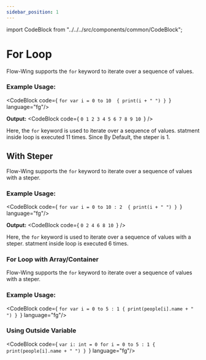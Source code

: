 ```yaml
---
sidebar_position: 1
---
```

import CodeBlock from "../../../src/components/common/CodeBlock";

# For Loop

Flow-Wing supports the `for` keyword to iterate over a sequence of values.

### Example Usage:

<CodeBlock code={
`for var i = 0 to 10  {
    print(i + " ")
}
`} language="fg"/>

**Output:**
<CodeBlock code={
`0 1 2 3 4 5 6 7 8 9 10
`} />

Here, the `for` keyword is used to iterate over a sequence of values. statment inside loop is executed 11 times. Since By Default, the steper is 1.

## With Steper

Flow-Wing supports the `for` keyword to iterate over a sequence of values with a steper.

### Example Usage:

<CodeBlock code={
`for var i = 0 to 10 : 2  {
    print(i + " ")
}
`} language="fg"/>

**Output:**
<CodeBlock code={
`0 2 4 6 8 10
`} />

Here, the `for` keyword is used to iterate over a sequence of values with a steper. statment inside loop is executed 6 times.

### For Loop with Array/Container

Flow-Wing supports the `for` keyword to iterate over a sequence of values with a steper.

### Example Usage:

<CodeBlock code={
`for var i = 0 to 5 : 1 {
    print(people[i].name + " ")
}
`} language="fg"/>
### Using Outside Variable

<CodeBlock code={
`var i: int = 0
for i = 0 to 5 : 1 {
    print(people[i].name + " ")
}
`} language="fg"/>